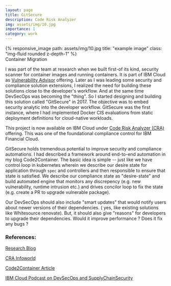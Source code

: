 ```yaml
---
layout: page
title: GitSecure
description: Code Risk Analyzer 
img: assets/img/10.jpg
importance: 1
category: work
---
```


<div class="row">
    <div class="col-sm mt-3 mt-md-0">
        {% responsive_image path: assets/img/10.jpg title: "example image" class: "img-fluid rounded z-depth-1" %}
    </div>
</div>
<div class="caption">
    Container Migration
</div>

I was part of the team at research when we built first-of its kind, security scanner for container images  and running containers. It is part of IBM Cloud as <a href="https://www.ibm.com/docs/en/SSBS6K_3.2.0/manage_cluster/vuln_advisor.html">Vulnerability Advisor</a> offering. Later as I was leading some security and compliance solution extensions, I realized the need for building these solutions close to the developer's workflow. And at the same time DevSecOps was becoming the "thing". So I started designing and building this solution called "GitSecure" in 2017. The objective was to embed security analytic into the developer workflow. GitSecure was the first instance, where I had implemented Docker CIS evaluations  from static deployment definitions for cloud-native workloads. 

This project is now available on IBM Cloud under <a href="https://www.ibm.com/cloud/blog/announcements/find-source-code-vulnerabilities-with-code-risk-analyzer">Code Risk Analyzer (CRA)</a> offering. This was one of the foundational compliance control for IBM Financial Cloud. 

GitSecure holds tremendous potential to improve security and compliance automations. I had described a framework around end-to-end automation in my blog Code2Container. The basic idea is simple -- just like we have control loop in kubernetes wherein we describe our desire state for application through `spec` and controllers and then responsible to ensure that state is satisfied. We describe our compliance state as "desire-state" and build automated engine that monitors any discrepency (e.g. new vulnerability, runtime intrusion etc.) and drives concilor loop to fix the state (e.g. create a PR to upgrade vulnerable package). 

Our DevSecOps should also include "smart updates" that would notify users about newer versions of their dependencies.  ( yes, like existing solutions like Whitesource renovate). But, it should also give "reasons" for developers to upgrade their dependencies. Would it improve performance ? Does it fix any bugs ?

### References:

<a href="https://www.ibm.com/blogs/research/2020/11/secdevops-security-compliance/">Research Blog</a>

<a href="ttps://www.infoworld.com/article/3588100/ibm-adds-code-risk-analyzer-to-cloud-based-cicd.html">CRA Infoworld </a>

<a href="https://developer.ibm.com/articles/federation-of-security-controls/">Code2Container Article</a>

<a href="https://anchor.fm/ibm-cloud-podcast/episodes/What-is-DevSecOps-and-Software-Supply-Chain-Security-e16sfdp">IBM Cloud Podcast on DevSecOps and SupplyChainSecurity</a>






